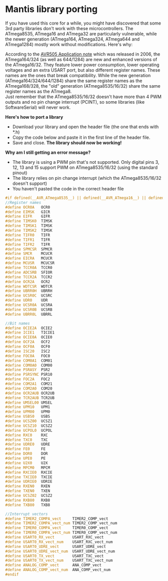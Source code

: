 # Mantis library porting
If you have used this core for a while, you might have discovered that some 3rd party libraries don't work with these microcontrollers. 
The ATmega8535, ATmega16 and ATmega32 are particularly vulnerable, while the newer generation (ATmega164, ATmega324, ATmega644 and ATmega1284) mostly work without modifications. Here's why: </br>

According to the [AVR505 Application note](http://www.atmel.com/Images/doc8001.pdf) which was released in 2006, the ATmega164/324 (as well as 644/1284) are new and enhanced versions of the ATmega16/32.
They feature lower power consumption, lower operating voltages and an extra USART port, but also different register names. These names are the ones that break compatibility.
While the new generation (ATmega164/324/644/1284) share the same register names as the ATmega168/328, the "old" generation (ATmega8535/16/32) share the same register names as the ATmega8. </br>
Just remember that the ATmega8535/16/32 doesn't have more than 4 PWM outputs and no pin change interrupt (PCINT), so some libraries (like SoftwareSerial) will never work.

<b>Here's how to port a library</b>
* Download your library and open the header file (the one that ends with *.h)
* Copy the code below and paste it in the first line of the header file.
* Save and close. <b>The library should now be working!</b>

<b>Why am I still getting an error message?</b>
* The library is using a PWM pin that's not supported. Only digital pins 3, 12, 13 and 15 support PWM on ATmega8535/16/32 (using the standard pinout)
* The library relies on pin change interrupt (which the ATmega8535/16/32 doesn't support)
* You haven't pasted the code in the correct header file


``` c++
#if defined(__AVR_ATmega8535__) || defined(__AVR_ATmega16__) || defined(__AVR_ATmega32__)
//Register names
#define OCR0A   OCR0
#define EIMSK   GICR
#define EIFR    GIFR
#define TIMSK0  TIMSK
#define TIMSK1  TIMSK
#define TIMSK2  TIMSK
#define TIFR0   TIFR
#define TIFR1   TIFR
#define TIFR2   TIFR
#define SPMCSR  SPMCR
#define SMCR    MCUCR
#define EICRA   MCUCR
#define MCUSR   MCUCSR
#define TCCR0A  TCCR0
#define ADCSRB  SFIOR
#define TCCR2A  TCCR2
#define OCR2A   OCR2
#define WDTCSR  WDTCR
#define UBRR0H  UBRRH
#define UCSR0C  UCSRC
#define UDR0    UDR
#define UCSR0A  UCSRA
#define UCSR0B  UCSRB
#define UBRR0L  UBRRL

//Bit names
#define OCIE2A  OCIE2
#define ICIE1   TICIE1
#define OCIE0A  OCIE0
#define OCF2A   OCF2
#define OCF0A   OCF0
#define ISC20   ISC2
#define FOC0A   FOC0
#define COM0A1  COM01
#define COM0A0  COM00
#define PSRASY  PSR2
#define PSRSYNC PSR10
#define FOC2A   FOC2
#define COM2A1  COM21
#define COM2A0  COM20
#define OCR2AUB OCR2UB
#define TCR2AUB TCR2UB
#define UMSEL00 UMSEL
#define UPM10   UPM1
#define UPM00   UPM0
#define USBS0   USBS
#define UCSZ00  UCSZ1
#define UCSZ10  UCSZ2
#define UCPOL0  UCPOL
#define RXC0    RXC
#define TXC0    TXC
#define UDRE0   UDRE
#define FE0     FE
#define DOR0    DOR
#define UPE0    PE
#define U2X0    U2X
#define MPCM0   MPCM
#define RXCIE0  RXCIE
#define TXCIE0  TXCIE
#define UDRIE0  UDRIE
#define RXEN0   RXEN
#define TXEN0   TXEN
#define UCSZ02  UCSZ2
#define RXB80   RXB8
#define TXB80   TXB8

//Interrupt vectors
#define TIMER2_COMPA_vect     TIMER2_COMP_vect
#define TIMER2_COMPA_vect_num TIMER2_COMP_vect_num
#define TIMER0_COMPA_vect     TIMER0_COMP_vect
#define TIMER0_COMPA_vect_num TIMER0_COMP_vect_num 
#define USART0_RX_vect        USART_RXC_vect
#define USART0_RX_vect_num    USART_RXC_vect_num
#define USART0_UDRE_vect      USART_UDRE_vect
#define USART0_UDRE_vect_num  USART_UDRE_vect_num
#define USART0_TX_vect        USART_TXC_vect
#define USART0_TX_vect_num    USART_TXC_vect_num
#define ANALOG_COMP_vect      ANA_COMP_vect
#define ANALOG_COMP_vect_num  ANA_COMP_vect_num
#endif
```


